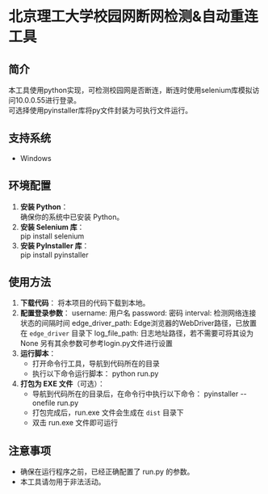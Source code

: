 # 北京理工大学校园网断网检测&自动重连工具

## 简介
本工具使用python实现，可检测校园网是否断连，断连时使用selenium库模拟访问10.0.0.55进行登录。  
可选择使用pyinstaller库将py文件封装为可执行文件运行。  

## 支持系统
- Windows

## 环境配置
1. **安装 Python**：  
   确保你的系统中已安装 Python。  
2. **安装 Selenium 库**：  
   pip install selenium   
3. **安装 PyInstaller 库**：  
   pip install pyinstaller  

## 使用方法
1. **下载代码**：
   将本项目的代码下载到本地。
2. **配置登录参数**：
   username: 用户名
   password: 密码
   interval: 检测网络连接状态的间隔时间
   edge_driver_path: Edge浏览器的WebDriver路径，已放置在 `edge_driver` 目录下
   log_file_path: 日志地址路径，若不需要可将其设为 None
   另有其余参数可参考login.py文件进行设置
3. **运行脚本**：
   - 打开命令行工具，导航到代码所在的目录
   - 执行以下命令运行脚本：
     python run.py
4. **打包为 EXE 文件**（可选）：
   - 导航到代码所在的目录后，在命令行中执行以下命令：
     pyinstaller --onefile run.py
   - 打包完成后，run.exe 文件会生成在 `dist` 目录下
   - 双击 run.exe 文件即可运行

## 注意事项
- 确保在运行程序之前，已经正确配置了 run.py 的参数。
- 本工具请勿用于非法活动。
